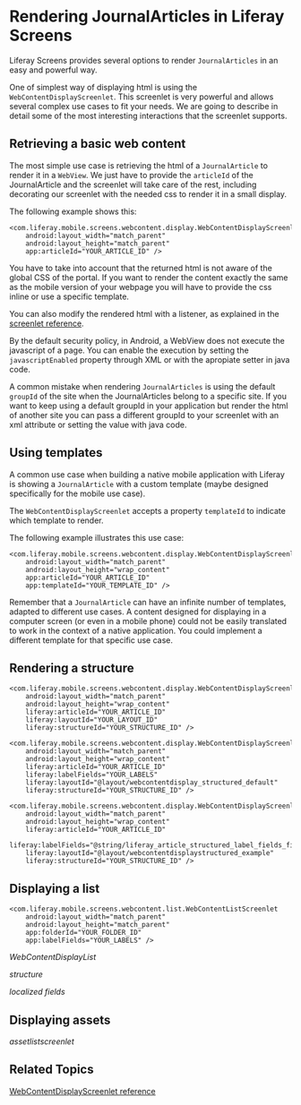 # Rendering JournalArticles in Liferay Screens [](id=rendering-journal-articles)

Liferay Screens provides several options to render `JournalArticles` in an easy 
and powerful way.

One of simplest way of displaying html is using the 
`WebContentDisplayScreenlet`. This screenlet is very powerful and allows several 
complex use cases to fit your needs. We are going to describe in detail some of 
the most interesting interactions that the screenlet supports.

## Retrieving a basic web content

The most simple use case is retrieving the html of a `JournalArticle` to render 
it in a `WebView`. We just have to provide the `articleId` of the JournalArticle 
and the screenlet will take care of the rest, including decorating our screenlet 
with the needed css to render it in a small display.

The following example shows this:

    <com.liferay.mobile.screens.webcontent.display.WebContentDisplayScreenlet
        android:layout_width="match_parent"
        android:layout_height="match_parent"
        app:articleId="YOUR_ARTICLE_ID" />

You have to take into account that the returned html is not aware of the global 
CSS of the portal. If you want to render the content exactly the same as the 
mobile version of your webpage you will have to provide the css inline or use a 
specific template.

You can also modify the rendered html with a listener, as explained in the 
[screenlet reference](/develop/reference/-/knowledge_base/6-2/webcontentdisplayscreenlet-for-android).

By the default security policy, in Android, a WebView does not execute the 
javascript of a page. You can enable the execution by setting the 
`javascriptEnabled` property through XML or with the apropiate setter in java 
code.

A common mistake when rendering `JournalArticles` is using the default `groupId` 
of the site when the JournalArticles belong to a specific site. If you want to 
keep using a default groupId in your application but render the html of another 
site you can pass a different groupId to your screenlet with an xml attribute or 
setting the value with java code.

## Using templates

A common use case when building a native mobile application with Liferay is 
showing a `JournalArticle` with a custom template (maybe designed specifically 
for the mobile use case). 

The `WebContentDisplayScreenlet` accepts a property `templateId` to indicate 
which template to render.

The following example illustrates this use case:

    <com.liferay.mobile.screens.webcontent.display.WebContentDisplayScreenlet
        android:layout_width="match_parent"
        android:layout_height="wrap_content"
        app:articleId="YOUR_ARTICLE_ID"
        app:templateId="YOUR_TEMPLATE_ID" />

Remember that a `JournalArticle` can have an infinite number of templates, 
adapted to different use cases. A content designed for displaying in a computer 
screen (or even in a mobile phone) could not be easily translated to work in the 
context of a native application. You could implement a different template for 
that specific use case. 

## Rendering a structure
<!-- 
The code in this section is in the following test-app layout file:

https://github.com/liferay/liferay-screens/blob/develop/android/samples/test-app/src/main/res/layout/web_content_display_structured.xml
* change link to master branch instead of develop for publication
-->

    <com.liferay.mobile.screens.webcontent.display.WebContentDisplayScreenlet
        android:layout_width="match_parent"
        android:layout_height="wrap_content"
        liferay:articleId="YOUR_ARTICLE_ID"
        liferay:layoutId="YOUR_LAYOUT_ID"
        liferay:structureId="YOUR_STRUCTURE_ID" />

    <com.liferay.mobile.screens.webcontent.display.WebContentDisplayScreenlet
        android:layout_width="match_parent"
        android:layout_height="wrap_content"
        liferay:articleId="YOUR_ARTICLE_ID"
        liferay:labelFields="YOUR_LABELS"
        liferay:layoutId="@layout/webcontentdisplay_structured_default"
        liferay:structureId="YOUR_STRUCTURE_ID" />

    <com.liferay.mobile.screens.webcontent.display.WebContentDisplayScreenlet
        android:layout_width="match_parent"
        android:layout_height="wrap_content"
        liferay:articleId="YOUR_ARTICLE_ID"
        liferay:labelFields="@string/liferay_article_structured_label_fields_first_field"
        liferay:layoutId="@layout/webcontentdisplaystructured_example"
        liferay:structureId="YOUR_STRUCTURE_ID" />

## Displaying a list

<!-- 
This code is in the following test-app layout file:

https://github.com/liferay/liferay-screens/blob/develop/android/samples/test-app/src/main/res/layout/web_content_display_list.xml
* change link to master branch instead of develop for publication
-->

    <com.liferay.mobile.screens.webcontent.list.WebContentListScreenlet
        android:layout_width="match_parent"
        android:layout_height="match_parent"
        app:folderId="YOUR_FOLDER_ID"
        app:labelFields="YOUR_LABELS" />

<!-- question: are examples/text coming for the below items? -->
*WebContentDisplayList*

*structure*

*localized fields*

## Displaying assets 

*assetlistscreenlet*

## Related Topics [](id=related-topics)

[WebContentDisplayScreenlet reference](/develop/reference/-/knowledge_base/6-2/webcontentdisplayscreenlet-for-android)